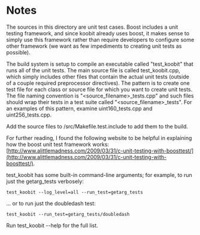 # Notes
The sources in this directory are unit test cases.  Boost includes a
unit testing framework, and since koobit already uses boost, it makes
sense to simply use this framework rather than require developers to
configure some other framework (we want as few impediments to creating
unit tests as possible).

The build system is setup to compile an executable called "test_koobit"
that runs all of the unit tests.  The main source file is called
test_koobit.cpp, which simply includes other files that contain the
actual unit tests (outside of a couple required preprocessor
directives).  The pattern is to create one test file for each class or
source file for which you want to create unit tests.  The file naming
convention is "<source_filename>_tests.cpp" and such files should wrap
their tests in a test suite called "<source_filename>_tests".  For an
examples of this pattern, examine uint160_tests.cpp and
uint256_tests.cpp.

Add the source files to /src/Makefile.test.include to add them to the build.

For further reading, I found the following website to be helpful in
explaining how the boost unit test framework works:
[http://www.alittlemadness.com/2009/03/31/c-unit-testing-with-boosttest/](http://www.alittlemadness.com/2009/03/31/c-unit-testing-with-boosttest/).

test_koobit has some built-in command-line arguments; for
example, to run just the getarg_tests verbosely:

    test_koobit --log_level=all --run_test=getarg_tests

... or to run just the doubledash test:

    test_koobit --run_test=getarg_tests/doubledash

Run  test_koobit --help   for the full list.

